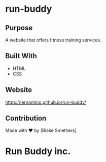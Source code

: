 # run-buddy

## Purpose
A website that offers fitness training services.

## Built With
* HTML 
* CSS

## Website
https://lernantino.github.io/run-buddy/

## Contribution
Made with ❤️ by [Blake Smethers]

# Run Buddy inc.